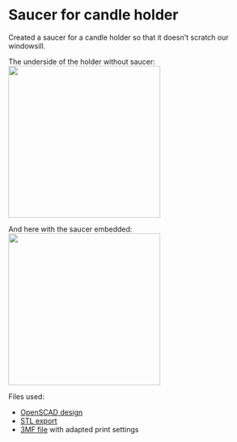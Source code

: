# Saucer for candle holder

Created a saucer for a candle holder so that it doesn't scratch our windowsill.

The underside of the holder without saucer:
<image src="pre.jpg" width="300" />

And here with the saucer embedded:
<image src="post.jpg" width="300" />

Files used:
* [OpenSCAD design](./saucer.scad)
* [STL export](./saucer.stl)
* [3MF file](./saucer.3mf) with adapted print settings